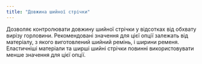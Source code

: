 ```yaml
---
title: "Довжина шийної стрічки"
---
```


Дозволяє контролювати довжину шийної стрічки у відсотках від обхвату вирізу горловини. Рекомендовані значення для цієї опції залежать від матеріалу, з якого виготовлений шийний ремінь, і ширини ременя. Еластичніші матеріали та ширші шийні стрічки повинні використовувати менше значення для цієї опції.

